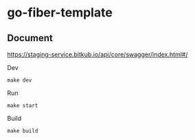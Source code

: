 # go-fiber-template


## Document
https://staging-service.bitkub.io/api/core/swagger/index.html#/

Dev
```
make dev
```

Run
```
make start
```

Build
```
make build
```
